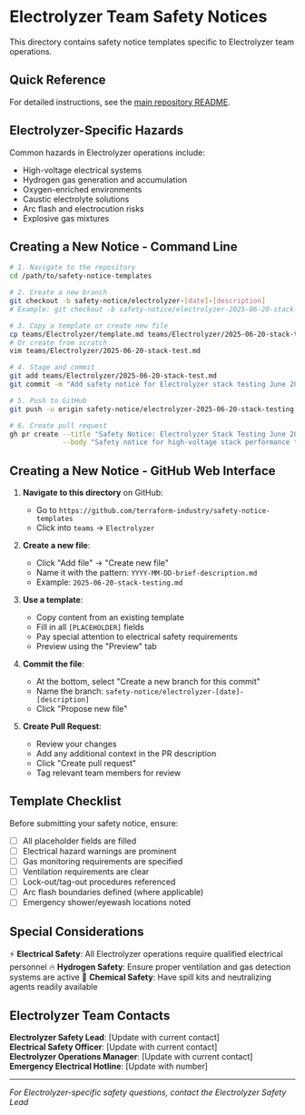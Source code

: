 # Electrolyzer Team Safety Notices

This directory contains safety notice templates specific to Electrolyzer team operations.

## Quick Reference

For detailed instructions, see the [main repository README](../../README.md).

## Electrolyzer-Specific Hazards

Common hazards in Electrolyzer operations include:
- High-voltage electrical systems
- Hydrogen gas generation and accumulation
- Oxygen-enriched environments
- Caustic electrolyte solutions
- Arc flash and electrocution risks
- Explosive gas mixtures

## Creating a New Notice - Command Line

```bash
# 1. Navigate to the repository
cd /path/to/safety-notice-templates

# 2. Create a new branch
git checkout -b safety-notice/electrolyzer-[date]-[description]
# Example: git checkout -b safety-notice/electrolyzer-2025-06-20-stack-testing

# 3. Copy a template or create new file
cp teams/Electrolyzer/template.md teams/Electrolyzer/2025-06-20-stack-test.md
# Or create from scratch
vim teams/Electrolyzer/2025-06-20-stack-test.md

# 4. Stage and commit
git add teams/Electrolyzer/2025-06-20-stack-test.md
git commit -m "Add safety notice for Electrolyzer stack testing June 20"

# 5. Push to GitHub
git push -u origin safety-notice/electrolyzer-2025-06-20-stack-testing

# 6. Create pull request
gh pr create --title "Safety Notice: Electrolyzer Stack Testing June 20" \
             --body "Safety notice for high-voltage stack performance testing"
```

## Creating a New Notice - GitHub Web Interface

1. **Navigate to this directory** on GitHub:
   - Go to `https://github.com/terraform-industry/safety-notice-templates`
   - Click into `teams` → `Electrolyzer`

2. **Create a new file**:
   - Click "Add file" → "Create new file"
   - Name it with the pattern: `YYYY-MM-DD-brief-description.md`
   - Example: `2025-06-20-stack-testing.md`

3. **Use a template**:
   - Copy content from an existing template
   - Fill in all `[PLACEHOLDER]` fields
   - Pay special attention to electrical safety requirements
   - Preview using the "Preview" tab

4. **Commit the file**:
   - At the bottom, select "Create a new branch for this commit"
   - Name the branch: `safety-notice/electrolyzer-[date]-[description]`
   - Click "Propose new file"

5. **Create Pull Request**:
   - Review your changes
   - Add any additional context in the PR description
   - Click "Create pull request"
   - Tag relevant team members for review

## Template Checklist

Before submitting your safety notice, ensure:
- [ ] All placeholder fields are filled
- [ ] Electrical hazard warnings are prominent
- [ ] Gas monitoring requirements are specified
- [ ] Ventilation requirements are clear
- [ ] Lock-out/tag-out procedures referenced
- [ ] Arc flash boundaries defined (where applicable)
- [ ] Emergency shower/eyewash locations noted

## Special Considerations

⚡ **Electrical Safety**: All Electrolyzer operations require qualified electrical personnel
🔥 **Hydrogen Safety**: Ensure proper ventilation and gas detection systems are active
🧪 **Chemical Safety**: Have spill kits and neutralizing agents readily available

## Electrolyzer Team Contacts

**Electrolyzer Safety Lead**: [Update with current contact]  
**Electrical Safety Officer**: [Update with current contact]  
**Electrolyzer Operations Manager**: [Update with current contact]  
**Emergency Electrical Hotline**: [Update with number]

---

*For Electrolyzer-specific safety questions, contact the Electrolyzer Safety Lead*